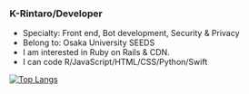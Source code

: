 ### K-Rintaro/Developer 

- Specialty: Front end, Bot development, Security & Privacy 
- Belong to: Osaka University SEEDS
- I am interested in Ruby on Rails & CDN.
- I can code R/JavaScript/HTML/CSS/Python/Swift

[![Top Langs](https://github-readme-stats.vercel.app/api/top-langs/?username=K-Rintaro&layout=compact)](https://github.com/anuraghazra/github-readme-stats)

